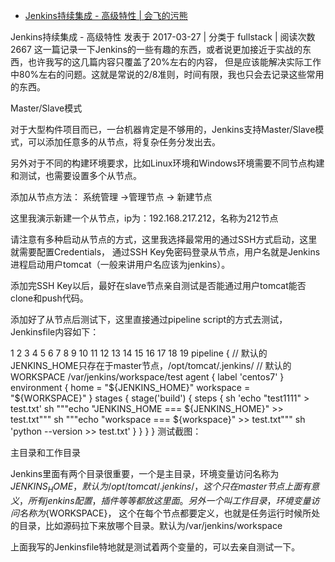 

* [Jenkins持续集成 - 高级特性 | 会飞的污熊 ](https://www.xncoding.com/2017/03/27/fullstack/jenkins04.html)

Jenkins持续集成 - 高级特性
 发表于 2017-03-27 |  分类于 fullstack |  阅读次数 2667
这一篇记录一下Jenkins的一些有趣的东西，或者说更加接近于实战的东西，也许我写的这几篇内容只覆盖了20%左右的内容， 但是应该能解决实际工作中80%左右的问题。这就是常说的2/8准则，时间有限，我也只会去记录这些常用的东西。

Master/Slave模式

对于大型构件项目而已，一台机器肯定是不够用的，Jenkins支持Master/Slave模式，可以添加任意多的从节点，将复杂任务分发出去。

另外对于不同的构建环境要求，比如Linux环境和Windows环境需要不同节点构建和测试，也需要设置多个从节点。

添加从节点方法： 系统管理 ->管理节点 -> 新建节点

这里我演示新建一个从节点，ip为：192.168.217.212，名称为212节点



请注意有多种启动从节点的方式，这里我选择最常用的通过SSH方式启动，这里就需要配置Credentials， 通过SSH Key免密码登录从节点，用户名就是Jenkins进程启动用户tomcat（一般来讲用户名应该为jenkins）。

添加完SSH Key以后，最好在slave节点亲自测试是否能通过用户tomcat能否clone和push代码。

添加好了从节点后测试下，这里直接通过pipeline script的方式去测试，Jenkinsfile内容如下：

1
2
3
4
5
6
7
8
9
10
11
12
13
14
15
16
17
18
19
pipeline {
    // 默认的JENKINS_HOME只存在于master节点，/opt/tomcat/.jenkins/
    // 默认的WORKSPACE /var/jenkins/workspace/test
    agent { label 'centos7' }
    environment {
       home = "${JENKINS_HOME}"
       workspace = "${WORKSPACE}"
    }
    stages {
        stage('build') {
            steps {
                sh 'echo "test1111" > test.txt'
                sh """echo "JENKINS_HOME === ${JENKINS_HOME}" >> test.txt"""
                sh """echo "workspace === ${workspace}" >> test.txt"""
                sh 'python --version >> test.txt'
            }
        }
    }
}
测试截图：



主目录和工作目录

Jenkins里面有两个目录很重要，一个是主目录，环境变量访问名称为${JENKINS_HOME}，默认为/opt/tomcat/.jenkins/， 这个只在master节点上面有意义，所有jenkins配置，插件等等都放这里面。另外一个叫工作目录，环境变量访问名称为${WORKSPACE}， 这个在每个节点都要定义，也就是任务运行时候所处的目录，比如源码拉下来放哪个目录。默认为/var/jenkins/workspace

上面我写的Jenkinsfile特地就是测试着两个变量的，可以去亲自测试一下。